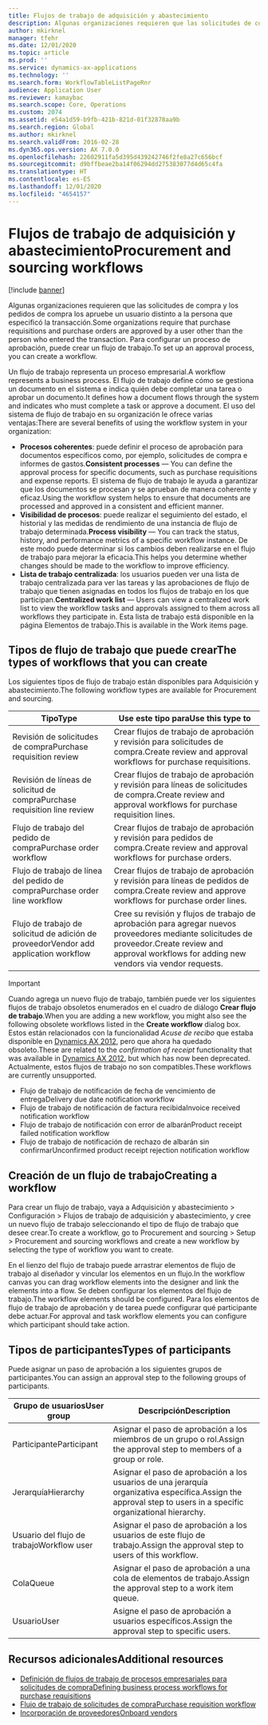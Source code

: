```yaml
---
title: Flujos de trabajo de adquisición y abastecimiento
description: Algunas organizaciones requieren que las solicitudes de compra y los pedidos de compra los apruebe un usuario distinto a la persona que especificó la transacción. Para configurar un proceso de aprobación, puede crear un flujo de trabajo.
author: mkirknel
manager: tfehr
ms.date: 12/01/2020
ms.topic: article
ms.prod: ''
ms.service: dynamics-ax-applications
ms.technology: ''
ms.search.form: WorkflowTableListPageRnr
audience: Application User
ms.reviewer: kamaybac
ms.search.scope: Core, Operations
ms.custom: 2074
ms.assetid: e54a1d59-b9fb-421b-821d-01f32878aa9b
ms.search.region: Global
ms.author: mkirknel
ms.search.validFrom: 2016-02-28
ms.dyn365.ops.version: AX 7.0.0
ms.openlocfilehash: 22602911fa5d395d439242746f2fe8a27c656bcf
ms.sourcegitcommit: d9bffbeae2ba14f06294dd275383077d4d65c4fa
ms.translationtype: HT
ms.contentlocale: es-ES
ms.lasthandoff: 12/01/2020
ms.locfileid: "4654157"
---
```

# <a name="procurement-and-sourcing-workflows"></a><span data-ttu-id="088fb-104">Flujos de trabajo de adquisición y abastecimiento</span><span class="sxs-lookup"><span data-stu-id="088fb-104">Procurement and sourcing workflows</span></span>

[!include [banner](../includes/banner.md)]

<span data-ttu-id="088fb-105">Algunas organizaciones requieren que las solicitudes de compra y los pedidos de compra los apruebe un usuario distinto a la persona que especificó la transacción.</span><span class="sxs-lookup"><span data-stu-id="088fb-105">Some organizations require that purchase requisitions and purchase orders are approved by a user other than the person who entered the transaction.</span></span> <span data-ttu-id="088fb-106">Para configurar un proceso de aprobación, puede crear un flujo de trabajo.</span><span class="sxs-lookup"><span data-stu-id="088fb-106">To set up an approval process, you can create a workflow.</span></span>

<span data-ttu-id="088fb-107">Un flujo de trabajo representa un proceso empresarial.</span><span class="sxs-lookup"><span data-stu-id="088fb-107">A workflow represents a business process.</span></span> <span data-ttu-id="088fb-108">El flujo de trabajo define cómo se gestiona un documento en el sistema e indica quién debe completar una tarea o aprobar un documento.</span><span class="sxs-lookup"><span data-stu-id="088fb-108">It defines how a document flows through the system and indicates who must complete a task or approve a document.</span></span> <span data-ttu-id="088fb-109">El uso del sistema de flujo de trabajo en su organización le ofrece varias ventajas:</span><span class="sxs-lookup"><span data-stu-id="088fb-109">There are several benefits of using the workflow system in your organization:</span></span>

- <span data-ttu-id="088fb-110">**Procesos coherentes**: puede definir el proceso de aprobación para documentos específicos como, por ejemplo, solicitudes de compra e informes de gastos.</span><span class="sxs-lookup"><span data-stu-id="088fb-110">**Consistent processes** — You can define the approval process for specific documents, such as purchase requisitions and expense reports.</span></span> <span data-ttu-id="088fb-111">El sistema de flujo de trabajo le ayuda a garantizar que los documentos se procesan y se aprueban de manera coherente y eficaz.</span><span class="sxs-lookup"><span data-stu-id="088fb-111">Using the workflow system helps to ensure that documents are processed and approved in a consistent and efficient manner.</span></span>
- <span data-ttu-id="088fb-112">**Visibilidad de procesos**: puede realizar el seguimiento del estado, el historial y las medidas de rendimiento de una instancia de flujo de trabajo determinada.</span><span class="sxs-lookup"><span data-stu-id="088fb-112">**Process visibility** — You can track the status, history, and performance metrics of a specific workflow instance.</span></span> <span data-ttu-id="088fb-113">De este modo puede determinar si los cambios deben realizarse en el flujo de trabajo para mejorar la eficacia.</span><span class="sxs-lookup"><span data-stu-id="088fb-113">This helps you determine whether changes should be made to the workflow to improve efficiency.</span></span>
- <span data-ttu-id="088fb-114">**Lista de trabajo centralizada**: los usuarios pueden ver una lista de trabajo centralizada para ver las tareas y las aprobaciones de flujo de trabajo que tienen asignadas en todos los flujos de trabajo en los que participan.</span><span class="sxs-lookup"><span data-stu-id="088fb-114">**Centralized work list** — Users can view a centralized work list to view the workflow tasks and approvals assigned to them across all workflows they participate in.</span></span> <span data-ttu-id="088fb-115">Esta lista de trabajo está disponible en la página Elementos de trabajo.</span><span class="sxs-lookup"><span data-stu-id="088fb-115">This is available in the Work items page.</span></span>

## <a name="the-types-of-workflows-that-you-can-create"></a><span data-ttu-id="088fb-116"> Tipos de flujo de trabajo que puede crear</span><span class="sxs-lookup"><span data-stu-id="088fb-116">The types of workflows that you can create</span></span>

<span data-ttu-id="088fb-117">Los siguientes tipos de flujo de trabajo están disponibles para Adquisición y abastecimiento.</span><span class="sxs-lookup"><span data-stu-id="088fb-117">The following workflow types are available for Procurement and sourcing.</span></span>

| <span data-ttu-id="088fb-118">Tipo</span><span class="sxs-lookup"><span data-stu-id="088fb-118">Type</span></span> | <span data-ttu-id="088fb-119">Use este tipo para</span><span class="sxs-lookup"><span data-stu-id="088fb-119">Use this type to</span></span> |
|---|---|
| <span data-ttu-id="088fb-120">Revisión de solicitudes de compra</span><span class="sxs-lookup"><span data-stu-id="088fb-120">Purchase requisition review</span></span> | <span data-ttu-id="088fb-121">Crear flujos de trabajo de aprobación y revisión para solicitudes de compra.</span><span class="sxs-lookup"><span data-stu-id="088fb-121">Create review and approval workflows for purchase requisitions.</span></span> |
| <span data-ttu-id="088fb-122">Revisión de líneas de solicitud de compra</span><span class="sxs-lookup"><span data-stu-id="088fb-122">Purchase requisition line review</span></span> | <span data-ttu-id="088fb-123">Crear flujos de trabajo de aprobación y revisión para líneas de solicitudes de compra.</span><span class="sxs-lookup"><span data-stu-id="088fb-123">Create review and approval workflows for purchase requisition lines.</span></span> |
| <span data-ttu-id="088fb-124">Flujo de trabajo del pedido de compra</span><span class="sxs-lookup"><span data-stu-id="088fb-124">Purchase order workflow</span></span> | <span data-ttu-id="088fb-125">Crear flujos de trabajo de aprobación y revisión para pedidos de compra.</span><span class="sxs-lookup"><span data-stu-id="088fb-125">Create review and approval workflows for purchase orders.</span></span> |
| <span data-ttu-id="088fb-126">Flujo de trabajo de línea del pedido de compra</span><span class="sxs-lookup"><span data-stu-id="088fb-126">Purchase order line workflow</span></span> | <span data-ttu-id="088fb-127">Crear flujos de trabajo de aprobación y revisión para líneas de pedidos de compra.</span><span class="sxs-lookup"><span data-stu-id="088fb-127">Create review and approve workflows for purchase order lines.</span></span> |
| <span data-ttu-id="088fb-128">Flujo de trabajo de solicitud de adición de proveedor</span><span class="sxs-lookup"><span data-stu-id="088fb-128">Vendor add application workflow</span></span> | <span data-ttu-id="088fb-129">Cree su revisión y flujos de trabajo de aprobación para agregar nuevos proveedores mediante solicitudes de proveedor.</span><span class="sxs-lookup"><span data-stu-id="088fb-129">Create review and approval workflows for adding new vendors via vendor requests.</span></span> |

> [!IMPORTANT]
> <span data-ttu-id="088fb-130">Cuando agrega un nuevo flujo de trabajo, también puede ver los siguientes flujos de trabajo obsoletos enumerados en el cuadro de diálogo **Crear flujo de trabajo**.</span><span class="sxs-lookup"><span data-stu-id="088fb-130">When you are adding a new workflow, you might also see the following obsolete workflows listed in the **Create workflow** dialog box.</span></span> <span data-ttu-id="088fb-131">Estos están relacionados con la funcionalidad *Acuse de recibo* que estaba disponible en [Dynamics AX 2012](https://docs.microsoft.com/dynamicsax-2012/appuser-itpro/set-up-procurement-and-sourcing-workflows), pero que ahora ha quedado obsoleto.</span><span class="sxs-lookup"><span data-stu-id="088fb-131">These are related to the *confirmation of receipt* functionality that was available in [Dynamics AX 2012](https://docs.microsoft.com/dynamicsax-2012/appuser-itpro/set-up-procurement-and-sourcing-workflows), but which has now been deprecated.</span></span> <span data-ttu-id="088fb-132">Actualmente, estos flujos de trabajo no son compatibles.</span><span class="sxs-lookup"><span data-stu-id="088fb-132">These workflows are currently unsupported.</span></span>
> 
> - <span data-ttu-id="088fb-133">Flujo de trabajo de notificación de fecha de vencimiento de entrega</span><span class="sxs-lookup"><span data-stu-id="088fb-133">Delivery due date notification workflow</span></span>
> - <span data-ttu-id="088fb-134">Flujo de trabajo de notificación de factura recibida</span><span class="sxs-lookup"><span data-stu-id="088fb-134">Invoice received notification workflow</span></span>
> - <span data-ttu-id="088fb-135">Flujo de trabajo de notificación con error de albarán</span><span class="sxs-lookup"><span data-stu-id="088fb-135">Product receipt failed notification workflow</span></span>
> - <span data-ttu-id="088fb-136">Flujo de trabajo de notificación de rechazo de albarán sin confirmar</span><span class="sxs-lookup"><span data-stu-id="088fb-136">Unconfirmed product receipt rejection notification workflow</span></span>

## <a name="creating-a-workflow"></a><span data-ttu-id="088fb-137">Creación de un flujo de trabajo</span><span class="sxs-lookup"><span data-stu-id="088fb-137">Creating a workflow</span></span>

<span data-ttu-id="088fb-138">Para crear un flujo de trabajo, vaya a Adquisición y abastecimiento &gt; Configuración &gt; Flujos de trabajo de adquisición y abastecimiento, y cree un nuevo flujo de trabajo seleccionando el tipo de flujo de trabajo que desee crear.</span><span class="sxs-lookup"><span data-stu-id="088fb-138">To create a workflow, go to Procurement and sourcing &gt; Setup &gt; Procurement and sourcing workflows and create a new workflow by selecting the type of workflow you want to create.</span></span> 

<span data-ttu-id="088fb-139">En el lienzo del flujo de trabajo puede arrastrar elementos de flujo de trabajo al diseñador y vincular los elementos en un flujo.</span><span class="sxs-lookup"><span data-stu-id="088fb-139">In the workflow canvas you can drag workflow elements into the designer and link the elements into a flow.</span></span> <span data-ttu-id="088fb-140">Se deben configurar los elementos del flujo de trabajo.</span><span class="sxs-lookup"><span data-stu-id="088fb-140">The workflow elements should be configured.</span></span> <span data-ttu-id="088fb-141">Para los elementos de flujo de trabajo de aprobación y de tarea puede configurar qué participante debe actuar.</span><span class="sxs-lookup"><span data-stu-id="088fb-141">For approval and task workflow elements you can configure which participant should take action.</span></span>

## <a name="types-of-participants"></a><span data-ttu-id="088fb-142">Tipos de participantes</span><span class="sxs-lookup"><span data-stu-id="088fb-142">Types of participants</span></span>

<span data-ttu-id="088fb-143">Puede asignar un paso de aprobación a los siguientes grupos de participantes.</span><span class="sxs-lookup"><span data-stu-id="088fb-143">You can assign an approval step to the following groups of participants.</span></span>

| <span data-ttu-id="088fb-144">Grupo de usuarios</span><span class="sxs-lookup"><span data-stu-id="088fb-144">User group</span></span> | <span data-ttu-id="088fb-145">Descripción</span><span class="sxs-lookup"><span data-stu-id="088fb-145">Description</span></span> |
|---|---|
| <span data-ttu-id="088fb-146">Participante</span><span class="sxs-lookup"><span data-stu-id="088fb-146">Participant</span></span> | <span data-ttu-id="088fb-147">Asignar el paso de aprobación a los miembros de un grupo o rol.</span><span class="sxs-lookup"><span data-stu-id="088fb-147">Assign the approval step to members of a group or role.</span></span> |
| <span data-ttu-id="088fb-148">Jerarquía</span><span class="sxs-lookup"><span data-stu-id="088fb-148">Hierarchy</span></span> | <span data-ttu-id="088fb-149">Asignar el paso de aprobación a los usuarios de una jerarquía organizativa específica.</span><span class="sxs-lookup"><span data-stu-id="088fb-149">Assign the approval step to users in a specific organizational hierarchy.</span></span> |
| <span data-ttu-id="088fb-150">Usuario del flujo de trabajo</span><span class="sxs-lookup"><span data-stu-id="088fb-150">Workflow user</span></span> | <span data-ttu-id="088fb-151">Asignar el paso de aprobación a los usuarios de este flujo de trabajo.</span><span class="sxs-lookup"><span data-stu-id="088fb-151">Assign the approval step to users of this workflow.</span></span> |
| <span data-ttu-id="088fb-152">Cola</span><span class="sxs-lookup"><span data-stu-id="088fb-152">Queue</span></span> | <span data-ttu-id="088fb-153">Asignar el paso de aprobación a una cola de elementos de trabajo.</span><span class="sxs-lookup"><span data-stu-id="088fb-153">Assign the approval step to a work item queue.</span></span> |
| <span data-ttu-id="088fb-154">Usuario</span><span class="sxs-lookup"><span data-stu-id="088fb-154">User</span></span> | <span data-ttu-id="088fb-155">Asigne el paso de aprobación a usuarios específicos.</span><span class="sxs-lookup"><span data-stu-id="088fb-155">Assign the approval step to specific users.</span></span> |

## <a name="additional-resources"></a><span data-ttu-id="088fb-156">Recursos adicionales</span><span class="sxs-lookup"><span data-stu-id="088fb-156">Additional resources</span></span>

- [<span data-ttu-id="088fb-157">Definición de flujos de trabajo de procesos empresariales para solicitudes de compra</span><span class="sxs-lookup"><span data-stu-id="088fb-157">Defining business process workflows for purchase requisitions</span></span>](https://www.microsoft.com/download/details.aspx?id=101821)
- [<span data-ttu-id="088fb-158">Flujo de trabajo de solicitudes de compra</span><span class="sxs-lookup"><span data-stu-id="088fb-158">Purchase requisition workflow</span></span>](purchase-requisitions-workflow.md)
- [<span data-ttu-id="088fb-159">Incorporación de proveedores</span><span class="sxs-lookup"><span data-stu-id="088fb-159">Onboard vendors</span></span>](vendor-onboarding.md)
